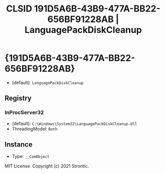 ﻿---
title: "CLSID 191D5A6B-43B9-477A-BB22-656BF91228AB | LanguagePackDiskCleanup"
excerpt: What is COM-Object CLSID 191D5A6B-43B9-477A-BB22-656BF91228AB?
---

# {191D5A6B-43B9-477A-BB22-656BF91228AB}

* (default): `LanguagePackDiskCleanup`

## Registry


### InProcServer32

* (default): `C:\Windows\System32\LanguagePackDiskCleanup.dll`
* ThreadingModel: `Both`

## Instance

* Type: `__ComObject`

MIT License. Copyright (c) 2021 Strontic.


